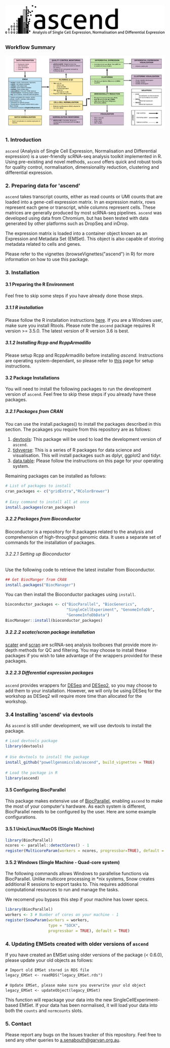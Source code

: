 ![alt text](ascend_banner.png?raw=true "ascend - Analysis of Single Cell Expression, Normalisation and Differential expression")
### Workflow Summary
![alt text](workflow.png?raw=true "ascend workflow summary")

### 1. Introduction
`ascend` (Analysis of Single Cell Expression, Normalisation and Differential 
expression) is a user-friendly scRNA-seq analysis toolkit implemented in R. 
Using pre-existing and novel methods, `ascend` offers quick and robust tools 
for quality control, normalisation, dimensionality reduction, clustering and 
differential expression.

### 2. Preparing data for 'ascend'
`ascend` takes transcript counts, either as read counts or UMI counts that are
loaded into a gene-cell expression matrix. In an expression matrix, rows
represent each gene or transcript, while columns represent cells. These matrices
are generally produced by most scRNA-seq pipelines. `ascend` was developed using
data from Chromium, but has been tested with data generated by other platforms
such as DropSeq and inDrop.

The expression matrix is loaded into a container object known as an Expression
and Metadata Set (EMSet). This object is also capable of storing metadata
related to cells and genes.

Please refer to the vignettes (browseVignettes("ascend") in R) for more 
information on how to use this package.

### 3. Installation
#### 3.1 Preparing the R Environment
Feel free to skip some steps if you have already done those steps.

##### 3.1.1 R installation
Please follow the R installation instructions [here](https://cran.r-project.org/).
If you are a Windows user, make sure you install Rtools. Please note the `ascend`
package requires R version >= 3.5.0. The latest version of R version 3.6 is
best.

##### 3.1.2 Installing Rcpp and RcppArmadillo
Please setup Rcpp and RcppArmadillo before installing *ascend*. Instructions are
operating system-dependant, so please refer to [this](https://teuder.github.io/rcpp4everyone_en/020_install.html) 
page for setup instructions.

#### 3.2 Package Installations
You will need to install the following packages to run the development version
of `ascend`. Feel free to skip these steps if you already have these packages.

##### 3.2.1 Packages from CRAN
You can use the install.packages() to install the packages described in this
section. The pcakages you require from this repository are as follows:

1. [devtools](https://cran.r-project.org/web/packages/devtools/index.html): This
package will be used to load the development version of `ascend`.
2. [tidyverse](https://www.tidyverse.org/): This is a series of R packages
for data science and visualisation. This will install packages such as dplyr,
ggplot2 and tidyr.
3. [data.table](https://github.com/Rdatatable/data.table/wiki/Installation):
Please follow the instructions on this page for your operating system.

Remaining packages can be installed as follows:

```r
# List of packages to install
cran_packages <- c("gridExtra","RColorBrewer")

# Easy command to install all at once
install.packages(cran_packages)
```

##### 3.2.2 Packages from Bioconductor
Bioconductor is a repository for R packages  related to the analysis and
comprehension of high-throughput genomic data. It uses a separate set of
commands for the installation of packages.

###### 3.2.2.1 Setting up Bioconductor
Use the following code to retrieve the latest installer from Bioconductor.

```r
## Get BiocManger from CRAN
install.packages("BiocManager")

```

You can then install the Bioconductor packages using `install`.

```r
bioconductor_packages <- c("BiocParallel", "BiocGenerics",
                           "SingleCellExperiment", "GenomeInfoDb", 
                           "GenomeInfoDbData")
BiocManager::install(bioconductor_packages)
```

##### 3.2.2.2 scater/scran package installation
[scater](https://bioconductor.org/packages/devel/bioc/html/scater.html) and [scran](https://bioconductor.org/packages/devel/bioc/html/scran.html) are scRNA-seq analysis toolboxes that provide more in-depth methods for QC and filtering. You may choose to install these packages if you wish to take advantage of the wrappers provided for these packages.

##### 3.2.2.3 Differential expression packages
`ascend` provides wrappers for [DESeq](https://bioconductor.org/packages/release/bioc/html/DESeq.html)
and [DESeq2](https://bioconductor.org/packages/release/bioc/html/DESeq2.html),
so you may choose to add them to your installation. However, we will only be
using DESeq for the workshop as DESeq2 will require more time than allocated
for the workshop.

### 3.4 Installing 'ascend' via devtools
As `ascend` is still under development, we will use devtools to install the
package.

```r
# Load devtools package
library(devtools)

# Use devtools to install the package
install_github("powellgenomicslab/ascend", build_vignettes = TRUE)

# Load the package in R
library(ascend)
```

#### 3.5 Configuring BiocParallel
This package makes extensive use of [BiocParallel](http://bioconductor.org/packages/release/bioc/html/BiocParallel.html), enabling `ascend` to make the most of your computer's hardware. As each system is different, BiocParallel needs to be configured by the user. Here are some example configurations.

#### 3.5.1 Unix/Linux/MacOS (Single Machine)
```r
library(BiocParallel)
ncores <- parallel::detectCores() - 1
register(MulticoreParam(workers = ncores, progressbar=TRUE), default = TRUE)
```

#### 3.5.2 Windows (Single Machine - Quad-core system)
The following commands allows Windows to parallelise functions via BiocParallel.
Unlike multicore processing in *nix systems, Snow creates additional R sessions
to export tasks to. This requires additional computational resources to run and
manage the tasks.

We recomend you bypass this step if your machine has lower specs.

```r
library(BiocParallel)
workers <- 3 # Number of cores on your machine - 1
register(SnowParam(workers = workers,
                   type = "SOCK",
                   progressbar = TRUE), default = TRUE)
```

### 4. Updating EMSets created with older versions of `ascend`
If you have created an EMSet using older versions of the package (< 0.6.0),
please update your old objects as follows:

```{r}
# Import old EMSet stored in RDS file
legacy_EMSet <- readRDS("legacy_EMSet.rds")

# Update EMSet, please make sure you overwrite your old object
legacy_EMSet <- updateObject(legacy_EMSet)

```

This function will repackage your data into the new SingleCellExperiment-based
EMSet. If your data has been normalised, it will load your data into both the
`counts` and `normcounts` slots.

### 5. Contact
Please report any bugs on the Issues tracker of this repository. Feel free to send any other queries to a.senabouth@garvan.org.au.
